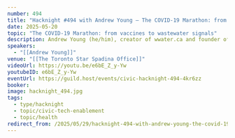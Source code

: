 ```yaml
---
number: 494
title: "Hacknight #494 with Andrew Young – The COVID-19 Marathon: from vaccines to wastewater signals"
date: 2025-05-20
topic: "The COVID-19 Marathon: from vaccines to wastewater signals"
description: Andrew Young (he/him), creator of wwater.ca and founder of Vaccine Hunters Canada, shares his journey advocating for COVID-19 protection and awareness, which began at the onset of the pandemic in 2020.
speakers:
  - "[[Andrew Young]]"
venue: "[[The Toronto Star Spadina Office]]"
videoUrl: https://youtu.be/e6bE_Z_y-Yw
youtubeID: e6bE_Z_y-Yw
eventUrl: https://guild.host/events/civic-hacknight-494-4kr6zz
booker: 
image: hacknight_494.jpg
tags:
  - type/hacknight
  - topic/civic-tech-enablement
  - topic/health
redirect_from: /2025/05/29/hacknight-494-with-andrew-young-the-covid-19-marathon-from-vaccines-to-wastewater-signals/
---
```

